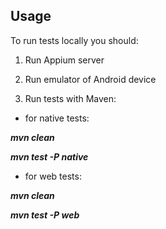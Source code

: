 ## Usage

To run tests locally you should:

1. Run Appium server

2. Run emulator of Android device

3. Run tests with Maven:
- for native tests: 
     
***mvn clean***

***mvn test -P native*** 

   - for web tests:
     
***mvn clean***

***mvn test -P web***